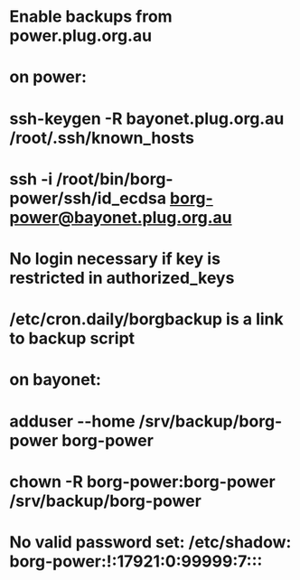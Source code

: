 # Enable backups from power.plug.org.au
# on power:
#   ssh-keygen -R bayonet.plug.org.au /root/.ssh/known_hosts
#   ssh -i /root/bin/borg-power/ssh/id_ecdsa borg-power@bayonet.plug.org.au
#   No login necessary if key is restricted in authorized_keys
#   /etc/cron.daily/borgbackup is a link to backup script
# on bayonet:
#   adduser --home /srv/backup/borg-power borg-power
#   chown -R borg-power:borg-power /srv/backup/borg-power
#   No valid password set: /etc/shadow: borg-power:!:17921:0:99999:7:::
